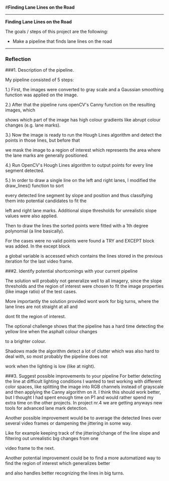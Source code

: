 #**Finding Lane Lines on the Road** 


---

**Finding Lane Lines on the Road**

The goals / steps of this project are the following:
* Make a pipeline that finds lane lines on the road

[//]: # (Image References)
[image1]: ./examples/grayscale.jpg "Grayscale"


---

### Reflection

###1. Description of the pipeline.

My pipeline consisted of 5 steps: 

1.) First, the images were converted to gray scale and a Gaussian smoothing function was applied on the image.

2.) After that the pipeline runs openCV's Canny function on the resulting images, which

shows which part of the image has high colour gradients like abrupt colour changes (e.g. lane marks).

3.) Now the image is ready to run the Hough Lines algorithm and detect the points in those lines, but before that

we mask the image to a region of interest which represents the area where the lane marks are generally positioned.

4.) Run OpenCV's Hough Lines algorithm to output points for every line segment detected.

5.) In order to draw a single line on the left and right lanes, I modified the draw_lines() function to sort

every detected line segment by slope and position and thus classifying them into potential candidates to fit the

left and right lane marks. Additional slope thresholds for unrealistic slope values were also applied.

Then to draw the lines the sorted points were fitted with a 1th degree polynomial (a line basically).

For the cases were no valid points were found a TRY and EXCEPT block was added. In the except block

a global variable is accessed which contains the lines stored in the previous iteration for the last video frame.





###2. Identify potential shortcomings with your current pipeline


The solution will probably not generalize well to all imagery, since the slope thresholds and the region of interest
were chosen to fit the image properties (like image ratio) of the test cases.

More importantly the solution provided wont work for big turns, where the lane lines are not straight at all and

dont fit the region of interest.

The optional challenge shows that the pipeline has a hard time detecting the yellow line when the asphalt colour changes

to a brighter colour.

Shadows made the algorithm detect a lot of clutter which was also hard to deal with, so most probably the pipeline does not

work when the lighting is low (like at night).


###3. Suggest possible improvements to your pipeline
For better detecting the line at difficult lighting conditions I wanted to test working with different color spaces, like splitting the image into RGB channels instead of grayscale and then applying the Canny algorithm on it. I think this should
work better, but I thought I had spent enough time on P1 and would rather spend my extra time on the other projects.
In project nr.4 we are getting anyways new tools for advanced lane mark detection.

Another possible improvement would be to average the detected lines over several video frames or dampening the jittering in some way.

Like for example keeping track of the jittering/change of the line slope and filtering out unrealistic big changes from one

video frame to the next.

Another potential improvement could be to find a more automatized way to find the region of interest which generalizes better 

and also handles better recognizing the lines in big turns.
